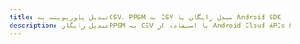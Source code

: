 ---title: تبدیل پاورپوینت بهCSV، PPSM به CSV مبدل رایگان یا Android SDKdescription: تبدیل رایگانPPSM به CSV با استفاده از Android Cloud APIs & SDK. همچنین اسناد Microsoft PowerPoint را در Cloud ایجاد، ویرایش و رندر کنید.---